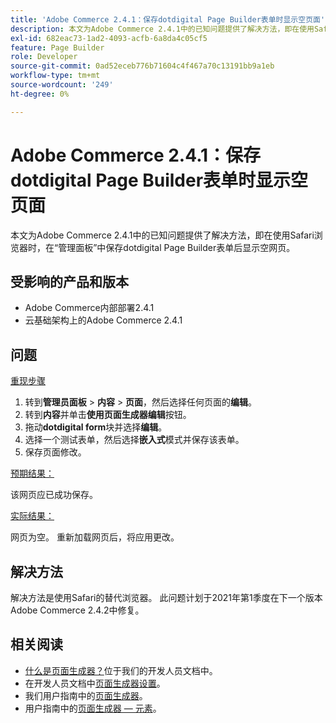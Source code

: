 ```yaml
---
title: 'Adobe Commerce 2.4.1：保存dotdigital Page Builder表单时显示空页面'
description: 本文为Adobe Commerce 2.4.1中的已知问题提供了解决方法，即在使用Safari浏览器时，在“管理面板”中保存dotdigital Page Builder表单后显示空网页。
exl-id: 682eac73-1ad2-4093-acfb-6a8da4c05cf5
feature: Page Builder
role: Developer
source-git-commit: 0ad52eceb776b71604c4f467a70c13191bb9a1eb
workflow-type: tm+mt
source-wordcount: '249'
ht-degree: 0%

---
```


# Adobe Commerce 2.4.1：保存dotdigital Page Builder表单时显示空页面

本文为Adobe Commerce 2.4.1中的已知问题提供了解决方法，即在使用Safari浏览器时，在“管理面板”中保存dotdigital Page Builder表单后显示空网页。

## 受影响的产品和版本

* Adobe Commerce内部部署2.4.1
* 云基础架构上的Adobe Commerce 2.4.1

## 问题

<u>重现步骤</u>

1. 转到&#x200B;**管理员面板** > **内容** > **页面**，然后选择任何页面的&#x200B;**编辑**。
1. 转到&#x200B;**内容**&#x200B;并单击&#x200B;**使用页面生成器编辑**&#x200B;按钮。
1. 拖动&#x200B;**dotdigital form**&#x200B;块并选择&#x200B;**编辑**。
1. 选择一个测试表单，然后选择&#x200B;**嵌入式**&#x200B;模式并保存该表单。
1. 保存页面修改。

<u>预期结果：</u>

该网页应已成功保存。

<u>实际结果：</u>

网页为空。 重新加载网页后，将应用更改。

## 解决方法

解决方法是使用Safari的替代浏览器。 此问题计划于2021年第1季度在下一个版本Adobe Commerce 2.4.2中修复。

## 相关阅读

* [什么是页面生成器？](https://devdocs.magento.com/page-builder/docs/)位于我们的开发人员文档中。
* 在开发人员文档中[页面生成器设置](https://experienceleague.adobe.com/docs/commerce-admin/page-builder/setup.html)。
* 我们用户指南中的[页面生成器](https://docs.magento.com/user-guide/cms/page-builder.html)。
* 用户指南中的[页面生成器 — 元素](https://docs.magento.com/user-guide/cms/page-builder-elements.html)。
